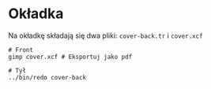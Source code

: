 # Okładka

Na okładkę składają się dwa pliki: `cover-back.tr` i `cover.xcf`

```
# Front
gimp cover.xcf # Eksportuj jako pdf

# Tył
../bin/redo cover-back
```
